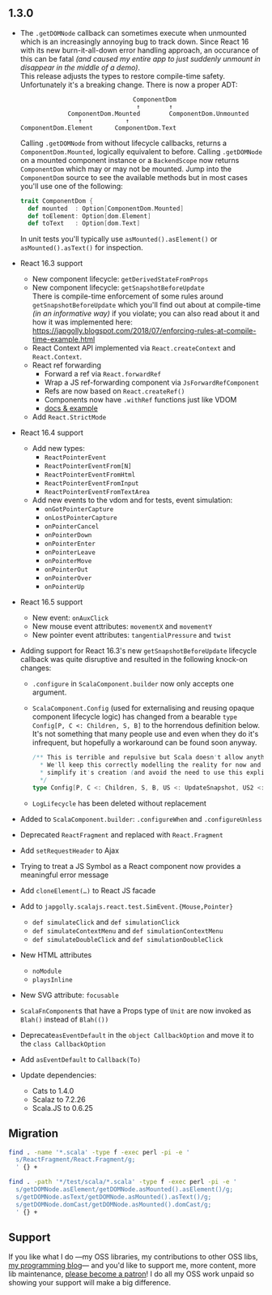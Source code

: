 ## 1.3.0

* The `.getDOMNode` callback can sometimes execute when unmounted which is an increasingly annoying bug to track down.
  Since React 16 with its new burn-it-all-down error handling approach, an occurance of this can be fatal
  _(and caused my entire app to just suddenly unmount in disappear in the middle of a demo)_.<br>
  This release adjusts the types to restore compile-time safety. Unfortunately it's a breaking change.
  There is now a proper ADT:

  ```
                                 ComponentDom
                                  ↑        ↑
               ComponentDom.Mounted        ComponentDom.Unmounted
                  ↑            ↑
  ComponentDom.Element      ComponentDom.Text
  ```

  Calling `.getDOMNode` from without lifecycle callbacks, returns a `ComponentDom.Mounted`, logically equivalent to before.
  Calling `.getDOMNode` on a mounted component instance or a `BackendScope` now returns `ComponentDom`
  which may or may not be mounted.
  Jump into the `ComponentDom` source to see the available methods but in most cases you'll use one of the following:

  ```scala
  trait ComponentDom {
    def mounted  : Option[ComponentDom.Mounted]
    def toElement: Option[dom.Element]
    def toText   : Option[dom.Text]
  ```

  In unit tests you'll typically use `asMounted().asElement()` or `asMounted().asText()` for inspection.

* React 16.3 support
  * New component lifecycle: `getDerivedStateFromProps`
  * New component lifecycle: `getSnapshotBeforeUpdate`
    <br>There is compile-time enforcement of some rules around `getSnapshotBeforeUpdate`
    which you'll find out about at compile-time _(in an informative way)_ if you violate;
    you can also read about it and how it was implemented here:
    https://japgolly.blogspot.com/2018/07/enforcing-rules-at-compile-time-example.html
  * React Context API implemented via `React.createContext` and `React.Context`.
  * React ref forwarding
    * Forward a ref via `React.forwardRef`
    * Wrap a JS ref-forwarding component via `JsForwardRefComponent`
    * Refs are now based on `React.createRef()`
    * Components now have `.withRef` functions just like VDOM
    * [docs & example](../REFS.md#forwarding-refs)
  * Add `React.StrictMode`

* React 16.4 support
  * Add new types:
    * `ReactPointerEvent`
    * `ReactPointerEventFrom[N]`
    * `ReactPointerEventFromHtml`
    * `ReactPointerEventFromInput`
    * `ReactPointerEventFromTextArea`
  * Add new events to the vdom and for tests, event simulation:
    * `onGotPointerCapture`
    * `onLostPointerCapture`
    * `onPointerCancel`
    * `onPointerDown`
    * `onPointerEnter`
    * `onPointerLeave`
    * `onPointerMove`
    * `onPointerOut`
    * `onPointerOver`
    * `onPointerUp`

* React 16.5 support
  * New event: `onAuxClick`
  * New mouse event attributes: `movementX` and `movementY`
  * New pointer event attributes: `tangentialPressure` and `twist`

* Adding support for React 16.3's new `getSnapshotBeforeUpdate` lifecycle callback was quite disruptive
  and resulted in the following knock-on changes:
  * `.configure` in `ScalaComponent.builder` now only accepts one argument.
  * `ScalaComponent.Config` (used for externalising and reusing opaque component lifecycle logic) has changed from
     a bearable `type Config[P, C <: Children, S, B]` to the horrendous definition below. It's not something that
     many people use and even when they do it's infrequent, but hopefully a workaround can be found soon anyway.

     ```scala
     /** This is terrible and repulsive but Scala doesn't allow anything less repulsive.
       * We'll keep this correctly modelling the reality for now and soon see if maybe we can use macros to
       * simplify it's creation (and avoid the need to use this explicitly).
       */
     type Config[P, C <: Children, S, B, US <: UpdateSnapshot, US2 <: UpdateSnapshot]
     ```
  * `LogLifecycle` has been deleted without replacement

* Added to `ScalaComponent.builder`: `.configureWhen` and `.configureUnless`

* Deprecated `ReactFragment` and replaced with `React.Fragment`

* Add `setRequestHeader` to Ajax

* Trying to treat a JS Symbol as a React component now provides a meaningful error message

* Add `cloneElement(…)` to React JS facade

* Add to `japgolly.scalajs.react.test.SimEvent.{Mouse,Pointer}`
  * `def simulateClick` and `def simulationClick`
  * `def simulateContextMenu` and `def simulationContextMenu`
  * `def simulateDoubleClick` and `def simulationDoubleClick`

* New HTML attributes
  * `noModule`
  * `playsInline`

* New SVG attribute: `focusable`

* `ScalaFnComponent`s that have a Props type of `Unit` are now invoked as `Blah()` instead of `Blah(())`

* Deprecate`asEventDefault` in the `object CallbackOption` and move it to the `class CallbackOption`

* Add `asEventDefault` to `Callback(To)`

* Update dependencies:
  * Cats to 1.4.0
  * Scalaz to 7.2.26
  * Scala.JS to 0.6.25

## Migration

```sh
find . -name '*.scala' -type f -exec perl -pi -e '
  s/ReactFragment/React.Fragment/g;
  ' {} +

find . -path '*/test/scala/*.scala' -type f -exec perl -pi -e '
  s/getDOMNode.asElement/getDOMNode.asMounted().asElement()/g;
  s/getDOMNode.asText/getDOMNode.asMounted().asText()/g;
  s/getDOMNode.domCast/getDOMNode.asMounted().domCast/g;
  ' {} +
```

## Support

If you like what I do
—my OSS libraries, my contributions to other OSS libs, [my programming blog](https://japgolly.blogspot.com)—
and you'd like to support me, more content, more lib maintenance, [please become a patron](https://www.patreon.com/japgolly)!
I do all my OSS work unpaid so showing your support will make a big difference.
